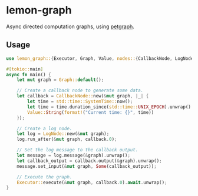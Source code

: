 # lemon-graph

<!-- cargo-rdme start -->

Async directed computation graphs, using [petgraph](https://crates.io/crates/petgraph).

## Usage

```rust
use lemon_graph::{Executor, Graph, Value, nodes::{CallbackNode, LogNode, NodeWrapper}};

#[tokio::main]
async fn main() {
    let mut graph = Graph::default();

    // Create a callback node to generate some data.
    let callback = CallbackNode::new(&mut graph, |_| {
        let time = std::time::SystemTime::now();
        let time = time.duration_since(std::time::UNIX_EPOCH).unwrap().as_secs();
        Value::String(format!("Current time: {}", time))
    });

    // Create a log node.
    let log = LogNode::new(&mut graph);
    log.run_after(&mut graph, callback.0);

    // Set the log message to the callback output.
    let message = log.message(&graph).unwrap();
    let callback_output = callback.output(&graph).unwrap();
    message.set_input(&mut graph, Some(callback_output));

    // Execute the graph.
    Executor::execute(&mut graph, callback.0).await.unwrap();
}
```

<!-- cargo-rdme end -->
